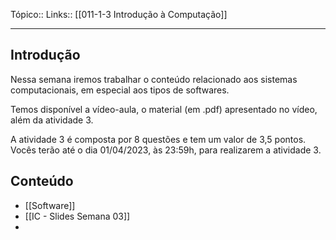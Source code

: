 Tópico::
Links:: [[011-1-3 Introdução à Computação]]

---
## Introdução

Nessa semana iremos trabalhar o conteúdo relacionado aos sistemas computacionais, em especial aos tipos de softwares.

Temos disponível a vídeo-aula, o material (em .pdf) apresentado no vídeo, além da atividade 3.

A atividade 3 é composta por 8 questões e tem um valor de 3,5 pontos. Vocês terão até o dia 01/04/2023, às 23:59h, para realizarem a atividade 3.
## Conteúdo
- [[Software]]
- [[IC - Slides Semana 03]]
-




